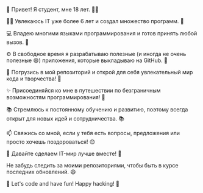 👋 Привет! Я студент, мне 18 лет. 👨‍🎓

👨‍💻 Увлекаюсь IT уже более 6 лет и создал множество программ. 🚀

💻 Владею многими языками программирования и готов принять любой вызов. 🌟

⚙️ В свободное время я разрабатываю полезные (и иногда не очень полезные 😄) приложения, которые выкладываю на GitHub. 📲

🌈 Погрузись в мой репозиторий и открой для себя увлекательный мир кода и творчества! 🎉

✨ Присоединяйся ко мне в путешествии по безграничным возможностям программирования! 🌟

📚 Стремлюсь к постоянному обучению и развитию, поэтому всегда открыт для новых идей и сотрудничества. 📚

📫 Свяжись со мной, если у тебя есть вопросы, предложения или просто хочешь поздороваться! 😊

🌟 Давайте сделаем IT-мир лучше вместе! 🌟

Не забудь следить за моими репозиториями, чтобы быть в курсе последних обновлений. 😄

🚀 Let's code and have fun! Happy hacking! 🚀
